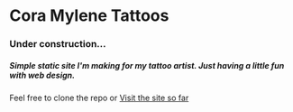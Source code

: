 # Cora Mylene Tattoos

### Under construction...

##### Simple static site I'm making for my tattoo artist. Just having a little fun with web design.

Feel free to clone the repo or [Visit the site so far](https://mattrmc1.github.io/coramylene/)
